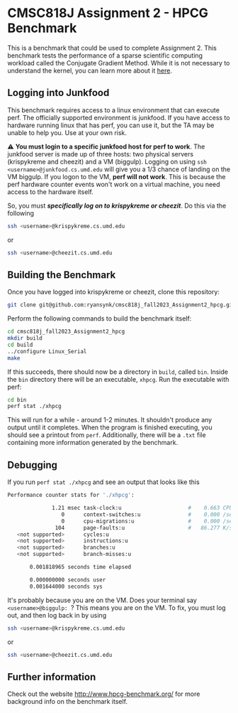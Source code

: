 # CMSC818J Assignment 2 - HPCG Benchmark

This is a benchmark that could be used to complete Assignment 2. This benchmark tests the performance of a sparse scientific computing workload called the Conjugate Gradient Method. While it is not necessary to understand the kernel, you can learn more about it [here](https://en.wikipedia.org/wiki/Conjugate_gradient_method).

## Logging into Junkfood
This benchmark requires access to a linux environment that can execute perf. The officially supported environment is junkfood. If you have access
to hardware running linux that has perf, you can use it, but the TA may be unable to help you. Use at your own risk.

:warning: **You must login to a specific junkfood host for perf to work**. The junkfood server is made up of three hosts: two physical servers (krispykreme and cheezit) and a VM (biggulp). Logging on using `ssh <username>@junkfood.cs.umd.edu` will give you a 1/3 chance of landing on the VM biggulp. If you logon to the VM, **perf will not work**. This is because the perf hardware counter events won't work on a virtual machine, you need access to the hardware itself.

So, you must ***specifically log on to krispykreme or cheezit***. Do this via the following
```bash
ssh <username>@krispykreme.cs.umd.edu
```
or
```bash
ssh <username>@cheezit.cs.umd.edu
```

## Building the Benchmark
Once you have logged into krispykreme or cheezit, clone this repository:
```bash
git clone git@github.com:ryansynk/cmsc818j_fall2023_Assignment2_hpcg.git
```
Perform the following commands to build the benchmark itself:
```bash
cd cmsc818j_fall2023_Assignment2_hpcg
mkdir build
cd build
../configure Linux_Serial
make
```
If this succeeds, there should now be a directory in `build`, called `bin`. Inside the `bin` directory there will be an executable,
`xhpcg`. Run the executable with perf:
```bash
cd bin
perf stat ./xhpcg
```
This will run for  a while - around 1-2 minutes. It shouldn't produce any output until it completes. When the program is finished executing, you should see a printout from `perf`. Additionally, there will be a `.txt` file containing more information generated by the benchmark.

## Debugging

If you run `perf stat ./xhpcg` and see an output that looks like this
```bash
Performance counter stats for './xhpcg':

              1.21 msec task-clock:u                     #    0.663 CPUs utilized          
                 0      context-switches:u               #    0.000 /sec                   
                 0      cpu-migrations:u                 #    0.000 /sec                   
               104      page-faults:u                    #   86.277 K/sec                  
   <not supported>      cycles:u                                                    
   <not supported>      instructions:u                                              
   <not supported>      branches:u                                                  
   <not supported>      branch-misses:u                                             

       0.001818965 seconds time elapsed

       0.000000000 seconds user
       0.001644000 seconds sys

```
It's probably because you are on the VM. Does your terminal say `<username>@biggulp: `? This means you are on the VM. To fix, you must log out, and then log back in by using
```bash
ssh <username>@krispykreme.cs.umd.edu
```
or
```bash
ssh <username>@cheezit.cs.umd.edu
```

## Further information

Check out  the website  http://www.hpcg-benchmark.org/ for more background info on the benchmark itself.
